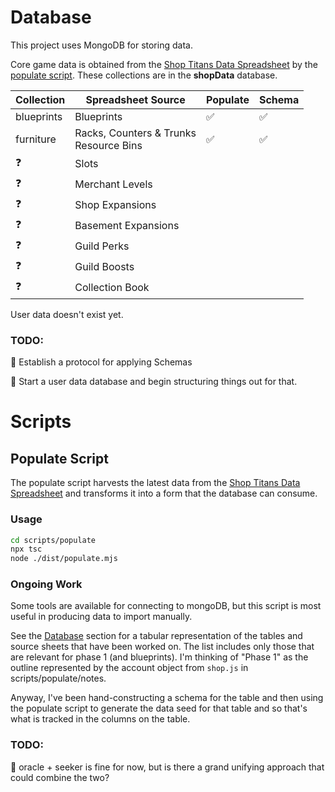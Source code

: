 # Database

This project uses MongoDB for storing data.

Core game data is obtained from the [Shop Titans Data Spreadsheet](https://docs.google.com/spreadsheets/d/1WLa7X8h3O0-aGKxeAlCL7bnN8-FhGd3t7pz2RCzSg8c) by the [populate script](#populate-script). These collections are in the **shopData** database.

| Collection | Spreadsheet Source                            | Populate           | Schema             |
| ---------- | --------------------------------------------- | ------------------ | ------------------ |
| blueprints | Blueprints                                    | :white_check_mark: | :white_check_mark: |
| furniture  | Racks, Counters & Trunks <br /> Resource Bins | :white_check_mark: | :white_check_mark: |
| :question: | Slots                                         |
| :question: | Merchant Levels                               |
| :question: | Shop Expansions                               |
| :question: | Basement Expansions                           |
| :question: | Guild Perks                                   |
| :question: | Guild Boosts                                  |
| :question: | Collection Book                               |

User data doesn't exist yet.
### TODO:

:incoming_envelope: Establish a protocol for applying Schemas

:incoming_envelope: Start a user data database and begin structuring things out for that.
# Scripts

## Populate Script

The populate script harvests the latest data from the [Shop Titans Data Spreadsheet](https://docs.google.com/spreadsheets/d/1WLa7X8h3O0-aGKxeAlCL7bnN8-FhGd3t7pz2RCzSg8c) and transforms it into a form that the database can consume.
### Usage

```bash
cd scripts/populate
npx tsc
node ./dist/populate.mjs
```
### Ongoing Work

Some tools are available for connecting to mongoDB, but this script is most useful in producing data to import manually.

See the [Database](#database) section for a tabular representation of the tables and source sheets that have been worked on. The list includes only those that are relevant for phase 1 (and blueprints). I'm thinking of "Phase 1" as the outline represented by the account object from `shop.js` in scripts/populate/notes.

Anyway, I've been hand-constructing a schema for the table and then using the populate script to generate the data seed for that table and so that's what is tracked in the columns on the table.

### TODO:

:incoming_envelope: oracle + seeker is fine for now, but is there a grand unifying approach that could combine the two?
